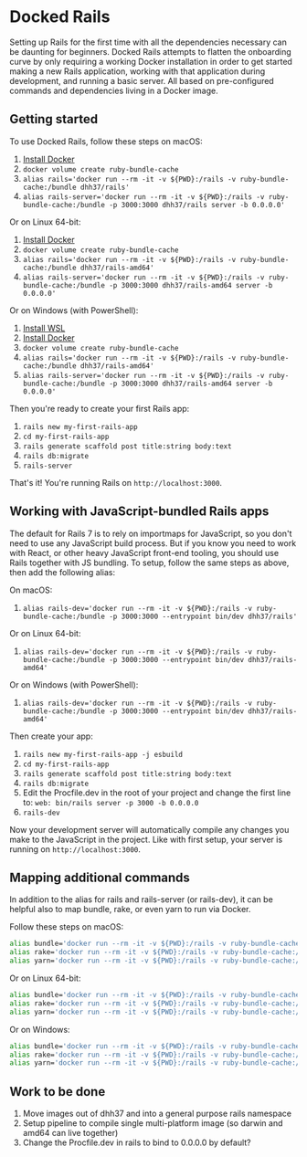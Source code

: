 # Docked Rails

Setting up Rails for the first time with all the dependencies necessary can be daunting for beginners. Docked Rails attempts to flatten the onboarding curve by only requiring a working Docker installation in order to get started making a new Rails application, working with that application during development, and running a basic server. All based on pre-configured commands and dependencies living in a Docker image.

## Getting started

To use Docked Rails, follow these steps on macOS:

1. [Install Docker](https://www.docker.com/products/docker-desktop/)
1. `docker volume create ruby-bundle-cache`
1. `alias rails='docker run --rm -it -v ${PWD}:/rails -v ruby-bundle-cache:/bundle dhh37/rails'`
1. `alias rails-server='docker run --rm -it -v ${PWD}:/rails -v ruby-bundle-cache:/bundle -p 3000:3000 dhh37/rails server -b 0.0.0.0'`

Or on Linux 64-bit:

1. [Install Docker](https://www.docker.com/products/docker-desktop/)
1. `docker volume create ruby-bundle-cache`
1. `alias rails='docker run --rm -it -v ${PWD}:/rails -v ruby-bundle-cache:/bundle dhh37/rails-amd64'`
1. `alias rails-server='docker run --rm -it -v ${PWD}:/rails -v ruby-bundle-cache:/bundle -p 3000:3000 dhh37/rails-amd64 server -b 0.0.0.0'`

Or on Windows (with PowerShell):

1. [Install WSL](https://learn.microsoft.com/en-us/windows/wsl/install)
1. [Install Docker](https://www.docker.com/products/docker-desktop/)
1. `docker volume create ruby-bundle-cache`
1. `alias rails='docker run --rm -it -v ${PWD}:/rails -v ruby-bundle-cache:/bundle dhh37/rails-amd64'`
1. `alias rails-server='docker run --rm -it -v ${PWD}:/rails -v ruby-bundle-cache:/bundle -p 3000:3000 dhh37/rails-amd64 server -b 0.0.0.0'`

Then you're ready to create your first Rails app:

1. `rails new my-first-rails-app`
1. `cd my-first-rails-app`
1. `rails generate scaffold post title:string body:text`
1. `rails db:migrate`
1. `rails-server`

That's it! You're running Rails on `http://localhost:3000`.

## Working with JavaScript-bundled Rails apps

The default for Rails 7 is to rely on importmaps for JavaScript, so you don't need to use any JavaScript build process. But if you know you need to work with React, or other heavy JavaScript front-end tooling, you should use Rails together with JS bundling. To setup, follow the same steps as above, then add the following alias:

On macOS:

1. `alias rails-dev='docker run --rm -it -v ${PWD}:/rails -v ruby-bundle-cache:/bundle -p 3000:3000 --entrypoint bin/dev dhh37/rails'`

Or on Linux 64-bit:

1. `alias rails-dev='docker run --rm -it -v ${PWD}:/rails -v ruby-bundle-cache:/bundle -p 3000:3000 --entrypoint bin/dev dhh37/rails-amd64'`

Or on Windows (with PowerShell):

1. `alias rails-dev='docker run --rm -it -v ${PWD}:/rails -v ruby-bundle-cache:/bundle -p 3000:3000 --entrypoint bin/dev dhh37/rails-amd64'`

Then create your app:

1. `rails new my-first-rails-app -j esbuild`
1. `cd my-first-rails-app`
1. `rails generate scaffold post title:string body:text`
1. `rails db:migrate`
1. Edit the Procfile.dev in the root of your project and change the first line to: `web: bin/rails server -p 3000 -b 0.0.0.0`
1. `rails-dev`

Now your development server will automatically compile any changes you make to the JavaScript in the project. Like with first setup, your server is running on `http://localhost:3000`.

## Mapping additional commands

In addition to the alias for rails and rails-server (or rails-dev), it can be helpful also to map bundle, rake, or even yarn to run via Docker.

Follow these steps on macOS:

```bash
alias bundle='docker run --rm -it -v ${PWD}:/rails -v ruby-bundle-cache:/bundle --entrypoint bundle dhh37/rails'
alias rake='docker run --rm -it -v ${PWD}:/rails -v ruby-bundle-cache:/bundle --entrypoint rake dhh37/rails'
alias yarn='docker run --rm -it -v ${PWD}:/rails -v ruby-bundle-cache:/bundle --entrypoint yarn dhh37/rails'
```

Or on Linux 64-bit:

```bash
alias bundle='docker run --rm -it -v ${PWD}:/rails -v ruby-bundle-cache:/bundle --entrypoint bundle dhh37/rails-amd64'
alias rake='docker run --rm -it -v ${PWD}:/rails -v ruby-bundle-cache:/bundle --entrypoint rake dhh37/rails-amd64'
alias yarn='docker run --rm -it -v ${PWD}:/rails -v ruby-bundle-cache:/bundle --entrypoint yarn dhh37/rails-amd64'
```

Or on Windows:

```bash
alias bundle='docker run --rm -it -v ${PWD}:/rails -v ruby-bundle-cache:/bundle --entrypoint bundle dhh37/rails-amd64'
alias rake='docker run --rm -it -v ${PWD}:/rails -v ruby-bundle-cache:/bundle --entrypoint rake dhh37/rails-amd64'
alias yarn='docker run --rm -it -v ${PWD}:/rails -v ruby-bundle-cache:/bundle --entrypoint yarn dhh37/rails-amd64'
```


## Work to be done

1. Move images out of dhh37 and into a general purpose rails namespace
1. Setup pipeline to compile single multi-platform image (so darwin and amd64 can live together)
1. Change the Procfile.dev in rails to bind to 0.0.0.0 by default?
